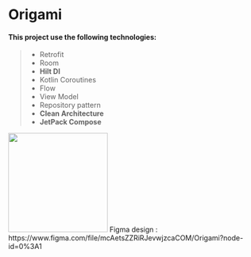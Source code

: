 # Origami

#### This project use the following technologies:

> - Retrofit
> - Room
> - **Hilt DI**
> - Kotlin Coroutines
> - Flow
> - View Model
> - Repository pattern
> - **Clean Architecture**
> - **JetPack Compose**

<img src="https://8pic.ir/uploads/Screen-Shot-2021-08-27-at-2-12-13-AM.png" width=200>
Figma design : https://www.figma.com/file/mcAetsZZRiRJevwjzcaCOM/Origami?node-id=0%3A1
